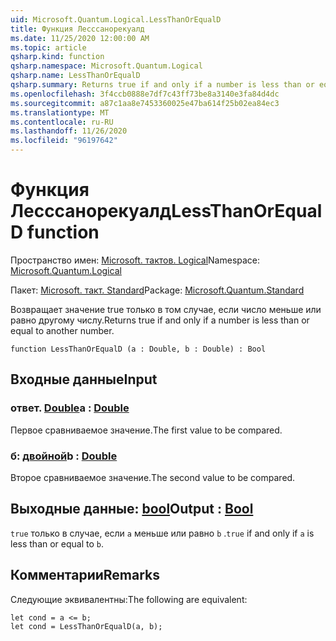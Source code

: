 ```yaml
---
uid: Microsoft.Quantum.Logical.LessThanOrEqualD
title: Функция Лесссанорекуалд
ms.date: 11/25/2020 12:00:00 AM
ms.topic: article
qsharp.kind: function
qsharp.namespace: Microsoft.Quantum.Logical
qsharp.name: LessThanOrEqualD
qsharp.summary: Returns true if and only if a number is less than or equal to another number.
ms.openlocfilehash: 3f4ccb0888e7df7c43ff73be8a3140e3fa84d4dc
ms.sourcegitcommit: a87c1aa8e7453360025e47ba614f25b02ea84ec3
ms.translationtype: MT
ms.contentlocale: ru-RU
ms.lasthandoff: 11/26/2020
ms.locfileid: "96197642"
---
```

# <a name="lessthanorequald-function"></a><span data-ttu-id="53b8e-102">Функция Лесссанорекуалд</span><span class="sxs-lookup"><span data-stu-id="53b8e-102">LessThanOrEqualD function</span></span>

<span data-ttu-id="53b8e-103">Пространство имен: [Microsoft. тактов. Logical](xref:Microsoft.Quantum.Logical)</span><span class="sxs-lookup"><span data-stu-id="53b8e-103">Namespace: [Microsoft.Quantum.Logical](xref:Microsoft.Quantum.Logical)</span></span>

<span data-ttu-id="53b8e-104">Пакет: [Microsoft. такт. Standard](https://nuget.org/packages/Microsoft.Quantum.Standard)</span><span class="sxs-lookup"><span data-stu-id="53b8e-104">Package: [Microsoft.Quantum.Standard](https://nuget.org/packages/Microsoft.Quantum.Standard)</span></span>


<span data-ttu-id="53b8e-105">Возвращает значение true только в том случае, если число меньше или равно другому числу.</span><span class="sxs-lookup"><span data-stu-id="53b8e-105">Returns true if and only if a number is less than or equal to another number.</span></span>

```qsharp
function LessThanOrEqualD (a : Double, b : Double) : Bool
```


## <a name="input"></a><span data-ttu-id="53b8e-106">Входные данные</span><span class="sxs-lookup"><span data-stu-id="53b8e-106">Input</span></span>

### <a name="a--double"></a><span data-ttu-id="53b8e-107">ответ. [Double](xref:microsoft.quantum.lang-ref.double)</span><span class="sxs-lookup"><span data-stu-id="53b8e-107">a : [Double](xref:microsoft.quantum.lang-ref.double)</span></span>

<span data-ttu-id="53b8e-108">Первое сравниваемое значение.</span><span class="sxs-lookup"><span data-stu-id="53b8e-108">The first value to be compared.</span></span>


### <a name="b--double"></a><span data-ttu-id="53b8e-109">б: [двойной](xref:microsoft.quantum.lang-ref.double)</span><span class="sxs-lookup"><span data-stu-id="53b8e-109">b : [Double](xref:microsoft.quantum.lang-ref.double)</span></span>

<span data-ttu-id="53b8e-110">Второе сравниваемое значение.</span><span class="sxs-lookup"><span data-stu-id="53b8e-110">The second value to be compared.</span></span>



## <a name="output--bool"></a><span data-ttu-id="53b8e-111">Выходные данные: [bool](xref:microsoft.quantum.lang-ref.bool)</span><span class="sxs-lookup"><span data-stu-id="53b8e-111">Output : [Bool](xref:microsoft.quantum.lang-ref.bool)</span></span>

<span data-ttu-id="53b8e-112">`true` только в случае, если `a` меньше или равно `b` .</span><span class="sxs-lookup"><span data-stu-id="53b8e-112">`true` if and only if `a` is less than or equal to `b`.</span></span>

## <a name="remarks"></a><span data-ttu-id="53b8e-113">Комментарии</span><span class="sxs-lookup"><span data-stu-id="53b8e-113">Remarks</span></span>

<span data-ttu-id="53b8e-114">Следующие эквивалентны:</span><span class="sxs-lookup"><span data-stu-id="53b8e-114">The following are equivalent:</span></span>

```Q#
let cond = a <= b;
let cond = LessThanOrEqualD(a, b);
```